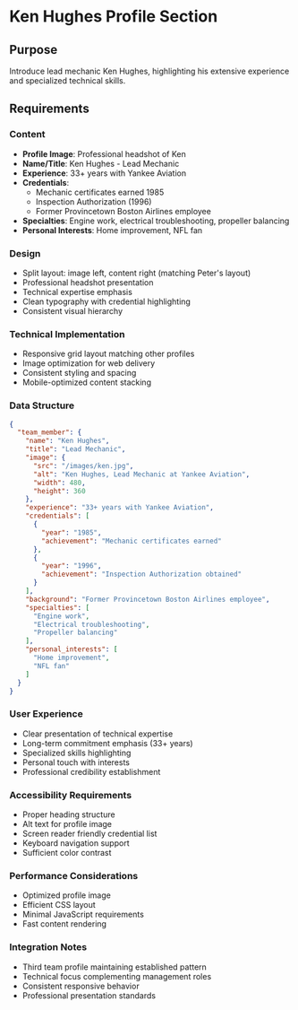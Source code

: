 # Ken Hughes Profile Section

## Purpose
Introduce lead mechanic Ken Hughes, highlighting his extensive experience and specialized technical skills.

## Requirements

### Content
- **Profile Image**: Professional headshot of Ken
- **Name/Title**: Ken Hughes - Lead Mechanic
- **Experience**: 33+ years with Yankee Aviation
- **Credentials**: 
  - Mechanic certificates earned 1985
  - Inspection Authorization (1996)
  - Former Provincetown Boston Airlines employee
- **Specialties**: Engine work, electrical troubleshooting, propeller balancing
- **Personal Interests**: Home improvement, NFL fan

### Design
- Split layout: image left, content right (matching Peter's layout)
- Professional headshot presentation
- Technical expertise emphasis
- Clean typography with credential highlighting
- Consistent visual hierarchy

### Technical Implementation
- Responsive grid layout matching other profiles
- Image optimization for web delivery
- Consistent styling and spacing
- Mobile-optimized content stacking

### Data Structure
```json
{
  "team_member": {
    "name": "Ken Hughes",
    "title": "Lead Mechanic",
    "image": {
      "src": "/images/ken.jpg", 
      "alt": "Ken Hughes, Lead Mechanic at Yankee Aviation",
      "width": 480,
      "height": 360
    },
    "experience": "33+ years with Yankee Aviation",
    "credentials": [
      {
        "year": "1985",
        "achievement": "Mechanic certificates earned"
      },
      {
        "year": "1996", 
        "achievement": "Inspection Authorization obtained"
      }
    ],
    "background": "Former Provincetown Boston Airlines employee",
    "specialties": [
      "Engine work",
      "Electrical troubleshooting", 
      "Propeller balancing"
    ],
    "personal_interests": [
      "Home improvement",
      "NFL fan"
    ]
  }
}
```

### User Experience
- Clear presentation of technical expertise
- Long-term commitment emphasis (33+ years)
- Specialized skills highlighting
- Personal touch with interests
- Professional credibility establishment

### Accessibility Requirements
- Proper heading structure
- Alt text for profile image
- Screen reader friendly credential list
- Keyboard navigation support
- Sufficient color contrast

### Performance Considerations
- Optimized profile image
- Efficient CSS layout
- Minimal JavaScript requirements
- Fast content rendering

### Integration Notes
- Third team profile maintaining established pattern
- Technical focus complementing management roles
- Consistent responsive behavior
- Professional presentation standards
